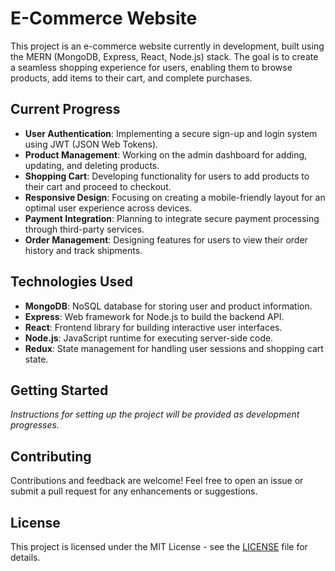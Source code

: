 # E-Commerce Website

This project is an e-commerce website currently in development, built using the MERN (MongoDB, Express, React, Node.js) stack. The goal is to create a seamless shopping experience for users, enabling them to browse products, add items to their cart, and complete purchases.

## Current Progress

- **User Authentication**: Implementing a secure sign-up and login system using JWT (JSON Web Tokens).
- **Product Management**: Working on the admin dashboard for adding, updating, and deleting products.
- **Shopping Cart**: Developing functionality for users to add products to their cart and proceed to checkout.
- **Responsive Design**: Focusing on creating a mobile-friendly layout for an optimal user experience across devices.
- **Payment Integration**: Planning to integrate secure payment processing through third-party services.
- **Order Management**: Designing features for users to view their order history and track shipments.

## Technologies Used

- **MongoDB**: NoSQL database for storing user and product information.
- **Express**: Web framework for Node.js to build the backend API.
- **React**: Frontend library for building interactive user interfaces.
- **Node.js**: JavaScript runtime for executing server-side code.
- **Redux**: State management for handling user sessions and shopping cart state.

## Getting Started

*Instructions for setting up the project will be provided as development progresses.*

## Contributing

Contributions and feedback are welcome! Feel free to open an issue or submit a pull request for any enhancements or suggestions.

## License

This project is licensed under the MIT License - see the [LICENSE](LICENSE) file for details.